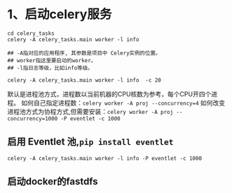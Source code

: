 # 1、启动celery服务
```ssh
cd celery_tasks
celery -A celery_tasks.main worker -l info  

## -A指对应的应用程序, 其参数是项目中 Celery实例的位置。
## worker指这里要启动的worker。
## -l指日志等级，比如info等级。
```


`celery -A celery_tasks.main worker -l info  -c 20`

默认是进程池方式，进程数以当前机器的CPU核数为参考，每个CPU开四个进程。
如何自己指定进程数：`celery worker -A proj --concurrency=4`
如何改变进程池方式为协程方式,但需要安装：`celery worker -A proj --concurrency=1000 -P eventlet -c 1000`

## 启用 Eventlet 池,`pip install eventlet`
```
celery -A celery_tasks.main worker -l info -P eventlet -c 1000
```

## 启动docker的fastdfs
